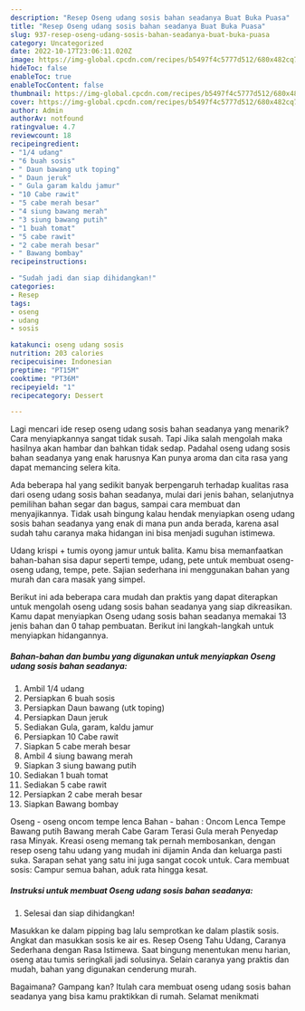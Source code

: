 ```yaml
---
description: "Resep Oseng udang sosis bahan seadanya Buat Buka Puasa"
title: "Resep Oseng udang sosis bahan seadanya Buat Buka Puasa"
slug: 937-resep-oseng-udang-sosis-bahan-seadanya-buat-buka-puasa
category: Uncategorized
date: 2022-10-17T23:06:11.020Z
image: https://img-global.cpcdn.com/recipes/b5497f4c5777d512/680x482cq70/oseng-udang-sosis-bahan-seadanya-foto-resep-utama.jpg
hideToc: false
enableToc: true
enableTocContent: false
thumbnail: https://img-global.cpcdn.com/recipes/b5497f4c5777d512/680x482cq70/oseng-udang-sosis-bahan-seadanya-foto-resep-utama.jpg
cover: https://img-global.cpcdn.com/recipes/b5497f4c5777d512/680x482cq70/oseng-udang-sosis-bahan-seadanya-foto-resep-utama.jpg
author: Admin
authorAv: notfound
ratingvalue: 4.7
reviewcount: 18
recipeingredient:
- "1/4 udang"
- "6 buah sosis"
- " Daun bawang utk toping"
- " Daun jeruk"
- " Gula garam kaldu jamur"
- "10 Cabe rawit"
- "5 cabe merah besar"
- "4 siung bawang merah"
- "3 siung bawang putih"
- "1 buah tomat"
- "5 cabe rawit"
- "2 cabe merah besar"
- " Bawang bombay"
recipeinstructions:

- "Sudah jadi dan siap dihidangkan!"
categories:
- Resep
tags:
- oseng
- udang
- sosis

katakunci: oseng udang sosis 
nutrition: 203 calories
recipecuisine: Indonesian
preptime: "PT15M"
cooktime: "PT36M"
recipeyield: "1"
recipecategory: Dessert

---
```



Lagi mencari ide resep oseng udang sosis bahan seadanya yang menarik? Cara menyiapkannya sangat tidak susah. Tapi Jika salah mengolah maka hasilnya akan hambar dan bahkan tidak sedap. Padahal oseng udang sosis bahan seadanya yang enak harusnya Kan punya aroma dan cita rasa yang dapat memancing selera kita.


Ada beberapa hal yang sedikit banyak berpengaruh terhadap kualitas rasa dari oseng udang sosis bahan seadanya, mulai dari jenis bahan, selanjutnya pemilihan bahan segar dan bagus, sampai cara membuat dan menyajikannya. Tidak usah bingung kalau hendak menyiapkan oseng udang sosis bahan seadanya yang enak di mana pun anda berada, karena asal sudah tahu caranya maka hidangan ini bisa menjadi suguhan istimewa.

Udang krispi + tumis oyong jamur untuk balita. Kamu bisa memanfaatkan bahan-bahan sisa dapur seperti tempe, udang, pete untuk membuat oseng-oseng udang, tempe, pete. Sajian sederhana ini menggunakan bahan yang murah dan cara masak yang simpel.


Berikut ini ada beberapa cara mudah dan praktis yang dapat diterapkan untuk mengolah oseng udang sosis bahan seadanya yang siap dikreasikan. Kamu dapat menyiapkan Oseng udang sosis bahan seadanya memakai 13 jenis bahan dan 0 tahap pembuatan. Berikut ini langkah-langkah untuk menyiapkan hidangannya.

<!--inarticleads1-->

##### Bahan-bahan dan bumbu yang digunakan untuk menyiapkan Oseng udang sosis bahan seadanya:

1. Ambil 1/4 udang
1. Persiapkan 6 buah sosis
1. Persiapkan  Daun bawang (utk toping)
1. Persiapkan  Daun jeruk
1. Sediakan  Gula, garam, kaldu jamur
1. Persiapkan 10 Cabe rawit
1. Siapkan 5 cabe merah besar
1. Ambil 4 siung bawang merah
1. Siapkan 3 siung bawang putih
1. Sediakan 1 buah tomat
1. Sediakan 5 cabe rawit
1. Persiapkan 2 cabe merah besar
1. Siapkan  Bawang bombay


Oseng - oseng oncom tempe lenca Bahan - bahan : Oncom Lenca Tempe Bawang putih Bawang merah Cabe Garam Terasi Gula merah Penyedap rasa Minyak. Kreasi oseng memang tak pernah membosankan, dengan resep oseng tahu udang yang mudah ini dijamin Anda dan keluarga pasti suka. Sarapan sehat yang satu ini juga sangat cocok untuk. Cara membuat sosis: Campur semua bahan, aduk rata hingga kesat. 

<!--inarticleads2-->

##### Instruksi untuk membuat Oseng udang sosis bahan seadanya:


1. Selesai dan siap dihidangkan!

Masukkan ke dalam pipping bag lalu semprotkan ke dalam plastik sosis. Angkat dan masukkan sosis ke air es. Resep Oseng Tahu Udang, Caranya Sederhana dengan Rasa Istimewa. Saat bingung menentukan menu harian, oseng atau tumis seringkali jadi solusinya. Selain caranya yang praktis dan mudah, bahan yang digunakan cenderung murah. 

Bagaimana? Gampang kan? Itulah cara membuat oseng udang sosis bahan seadanya yang bisa kamu praktikkan di rumah. Selamat menikmati
